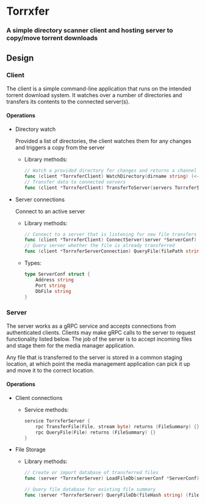 # Torrxfer
### A simple directory scanner client and hosting server to copy/move torrent downloads

## Design
### Client
The client is a simple command-line application that runs on the intended torrent download system. It watches over a number of directories and transfers its contents to the connected server(s).

#### Operations
- Directory watch
    
    Provided a list of directories, the client watches them for any changes and triggers a copy from the server
    - Library methods:
        ```go
        // Watch a provided directory for changes and returns a channel the yields filepaths
        func (client *TorrxferClient) WatchDirectory(dirname string) (<-chan string, error)
        // Transfer data to connected servers
        func (client *TorrxferClient) TransferToServer(servers TorrxferServerConnection[], filename string) error
        ```
- Server connections

    Connect to an active server
    - Library methods:
        ```go
        // Connect to a server that is listening for new file transfers
        func (client *TorrxferClient) ConnectServer(server *ServerConf) (serverConnection *TorrxferServerConnection, error)
        // Query server whether the file is already transferred
        func (client *TorrxferServerConnection) QueryFile(filePath string) (FileSummary, error)
        ```
    - Types:
        ```go
        type ServerConf struct {
            Address string
            Port string
            DbFile string
        }
        ```

### Server
The server works as a gRPC service and accepts connections from authenticated clients. Clients may make gRPC calls to the server to request functionality listed below. The job of the server is to accept incoming files and stage them for the media manager application.

Any file that is transferred to the server is stored in a common staging location, at which point the media management application can pick it up and move it to the correct location.

#### Operations
- Client connections
    - Service methods:
        ```go
        service TorrxferServer {
            rpc TransferFile(File, stream byte) returns (FileSummary) {}
            rpc QueryFile(File) returns (FileSummary) {}
        }
        ```

- File Storage
    - Library methods:
        ```go
        // Create or import database of transferred files
        func (server *TorrxferServer) LoadFileDb(serverConf *ServerConf) error

        // Query file database for existing file summary
        func (server *TorrxferServer) QueryFileDb(fileHash string) (fileSummary *FileSummary, error)
        ```



